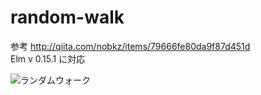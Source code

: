 # random-walk
参考 http://qiita.com/nobkz/items/79666fe80da9f87d451d  
Elm v 0.15.1 に対応

![ランダムウォーク](https://raw.github.com/wiki/shutoo/random-walk/walk.gif)